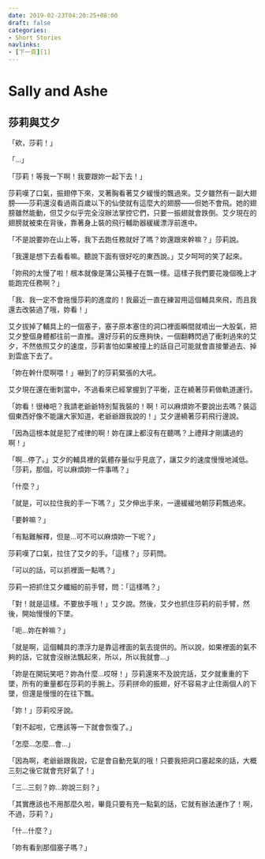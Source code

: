 ```yaml
---
date: 2019-02-23T04:20:25+08:00
draft: false
categories:
- Short Stories
navlinks:
- [下一頁][1]
---
```


# Sally and Ashe

## 莎莉與艾夕

「欸，莎莉！」

「...」

「莎莉！等我一下啊！我要跟妳一起下去！」

莎莉嘆了口氣，振翅停下來，叉著胸看著艾夕緩慢的飄過來。艾夕雖然有一副大翅膀——莎莉還沒看過兩百歲以下的仙使就有這麼大的翅膀——但她不會飛。她的翅膀雖然能動，但艾夕似乎完全沒辦法掌控它們，只要一振翅就會跌倒。艾夕現在的翅膀就被束在背後，靠著身上裝的飛行輔助器緩緩漂浮前進中。

「不是說要妳在山上等，我下去跑任務就好了嗎？妳還跟來幹嘛？」莎莉說。

「我還是想下去看看嘛。聽說下面有很好吃的東西說。」艾夕呵呵的笑了起來。

「妳飛的太慢了啦！根本就像是蒲公英種子在飄一樣。這樣子我們要花幾個晚上才能跑完任務啊？」

「我、我一定不會拖慢莎莉的進度的！我最近一直在練習用這個輔具來飛，而且我還去改裝過了哦，妳看！」

艾夕拔掉了輔具上的一個塞子，塞子原本塞住的洞口裡面瞬間就噴出一大股氣，把艾夕整個身體都往前一直推。還好莎莉的反應夠快，一個翻轉閃過了衝刺過來的艾夕，不然依照艾夕的速度，莎莉害怕如果被撞上的話自己可能就會直接暈過去、掉到雲底下去了。

「妳在幹什麼啊喂！」嚇到了的莎莉緊張的大吼。

艾夕現在還在衝刺當中，不過看來已經掌握到了平衡，正在繞著莎莉做軌道運行。

「妳看！很棒吧？我請老爺爺特別幫我裝的！啊！可以麻煩妳不要說出去嗎？裝這個東西好像不能讓大家知道，老爺爺跟我說的！」艾夕邊繞著莎莉飛行邊說。

「因為這根本就是犯了戒律的啊！妳在課上都沒有在聽嗎？上禮拜才剛講過的啊！」

「啊...停了。」艾夕的輔具裡的氣體存量似乎見底了，讓艾夕的速度慢慢地減低。「莎莉，那個，可以麻煩妳一件事嗎？」

「什麼？」

「就是，可以拉住我的手一下嗎？」艾夕伸出手來，一邊緩緩地朝莎莉飄過來。

「要幹嘛？」

「有點難解釋，但是...可不可以麻煩妳一下呢？」

莎莉嘆了口氣，拉住了艾夕的手。「這樣？」莎莉問。

「可以的話，可以抓裡面一點嗎？」

莎莉一把抓住艾夕纖細的前手臂，問：「這樣嗎？」

「對！就是這樣。不要放手哦！」艾夕說。然後，艾夕也抓住莎莉的前手臂，然後，開始慢慢的下墜。

「呃...妳在幹嘛？」

「就是啊，這個輔具的漂浮力是靠這裡面的氣去提供的。所以說，如果裡面的氣不夠的話，它就會沒辦法飄起來，所以，所以我就會...」

「妳是在開玩笑吧？妳為什麼...哎呀！」莎莉還來不及說完話，艾夕就重重的下墜，所有的重量都在莎莉的手腕上。莎莉拼命的振翅，好不容易才止住兩個人的下墜，但還是慢慢的在往下飄。

「妳！」莎莉咬牙說。

「對不起啦，它應該等一下就會恢復了。」

「怎麼...怎麼...會...」

「因為啊，老爺爺跟我說，它是會自動充氣的哦！只要我把洞口塞起來的話，大概三刻之後它就會充好氣了！」

「三...三刻？妳...妳說三刻？」

「其實應該也不用那麼久啦，畢竟只要有充一點氣的話，它就有辦法運作了！啊，不過，莎莉？」

「什...什麼？」

「妳有看到那個塞子嗎？」


[1]:	/pages/sally-and-ashe_page-2.md